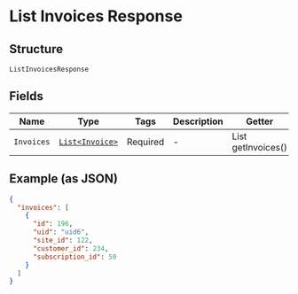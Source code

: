 
# List Invoices Response

## Structure

`ListInvoicesResponse`

## Fields

| Name | Type | Tags | Description | Getter | Setter |
|  --- | --- | --- | --- | --- | --- |
| `Invoices` | [`List<Invoice>`](../../doc/models/invoice.md) | Required | - | List<Invoice> getInvoices() | setInvoices(List<Invoice> invoices) |

## Example (as JSON)

```json
{
  "invoices": [
    {
      "id": 196,
      "uid": "uid6",
      "site_id": 122,
      "customer_id": 234,
      "subscription_id": 50
    }
  ]
}
```

